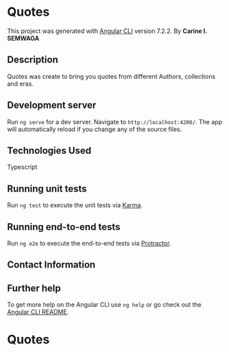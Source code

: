 # Quotes

This project was generated with [Angular CLI](https://github.com/angular/angular-cli) version 7.2.2.
 By **Carine I. SEMWAGA**
 
## Description
 Quotes was create to bring you quotes from different Authors, collections and eras.
 
## Development server

Run `ng serve` for a dev server. Navigate to `http://localhost:4200/`. The app will automatically reload if you change any of the source files.

## Technologies Used
Typescript 

## Running unit tests

Run `ng test` to execute the unit tests via [Karma](https://karma-runner.github.io).

## Running end-to-end tests

Run `ng e2e` to execute the end-to-end tests via [Protractor](http://www.protractortest.org/).

## Contact Information

## Further help

To get more help on the Angular CLI use `ng help` or go check out the [Angular CLI README](https://github.com/angular/angular-cli/blob/master/README.md).
# Quotes

